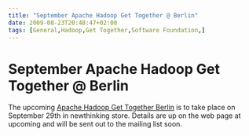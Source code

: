 ```yaml
---
title: "September Apache Hadoop Get Together @ Berlin"
date: 2009-08-23T20:48:47+02:00
tags: [General,Hadoop,Get Together,Software Foundation,]
---
```


# September Apache Hadoop Get Together @ Berlin


The upcoming <a href="http://upcoming.yahoo.com/event/4314020/">Apache Hadoop Get Together Berlin</a> is to take place 
on September 29th in newthinking store. Details are up on the web page at upcoming and will be sent out to the mailing 
list soon.

